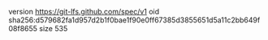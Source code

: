 version https://git-lfs.github.com/spec/v1
oid sha256:d579682fa1d957d2b1f0bae1f90e0ff67385d3855651d5a11c2bb649f08f8655
size 535
